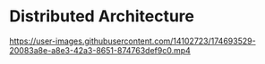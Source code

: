 # Distributed Architecture

https://user-images.githubusercontent.com/14102723/174693529-20083a8e-a8e3-42a3-8651-874763def9c0.mp4